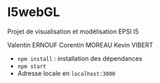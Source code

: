 # I5webGL

Projet de visualisation et modélisation EPSI I5

Valentin ERNOUF
Corentin MOREAU
Kevin VIBERT

+ `npm install` : installation des dépendances
+ `npm start`
+ Adresse locale en `localhost:3000`

